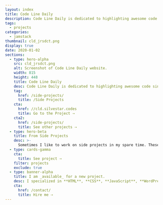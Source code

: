 ```yaml
---
layout: index
title: Code Line Daily
description: Code Line Daily is dedicated to highlighting awesome code single-liners.
tags:
  - projects
categories:
  - jamstack
thumbnail: cld_jrsdct.png
display: true
date: 2020-01-02
sections:
  - type: hero-alpha
    src: cld_jrsdct.png
    alt: Screenshot of Code Line Daily website.
    width: 815
    height: 448
    title: Code Line Daily
    desc: Code Line Daily is dedicated to highlighting awesome code single-liners.
    tag:
      href: /side-projects/
      title: /Side Projects
    cta:
      href: //cld.silvestar.codes
      title: Go to the Project ⇢
    cta2:
      href: /side-projects/
      title: See other projects ⇢
  - type: hero-beta
    title: From Side Projects
    desc: >-
      Sometimes I like to work on side projects in my spare time. These are my other open-source side projects.
  - type: cards-gamma
    cta:
      title: See project ⇢
    filter: projects
    exclude: true
  - type: banner-alpha
    title: I am _available_ for a new project.
    desc: I specialized in **HTML**, **CSS**, **JavaScript**, **WordPress**, **Shopify**, and **JAMstack** technologies.
    cta:
      href: /contact/
      title: Hire me ⇢
---
```

